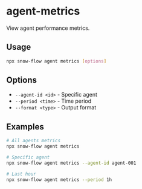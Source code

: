 # agent-metrics

View agent performance metrics.

## Usage
```bash
npx snow-flow agent metrics [options]
```

## Options
- `--agent-id <id>` - Specific agent
- `--period <time>` - Time period
- `--format <type>` - Output format

## Examples
```bash
# All agents metrics
npx snow-flow agent metrics

# Specific agent
npx snow-flow agent metrics --agent-id agent-001

# Last hour
npx snow-flow agent metrics --period 1h
```
